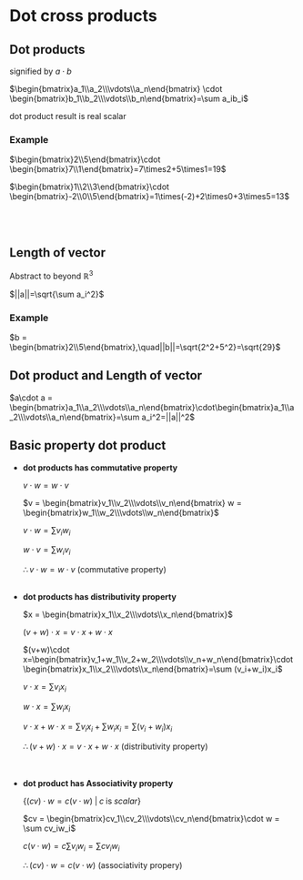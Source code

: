 # Dot cross products

## Dot products
signified by $a \cdot b$  

$\begin{bmatrix}a_1\\a_2\\\vdots\\a_n\end{bmatrix} \cdot \begin{bmatrix}b_1\\b_2\\\vdots\\b_n\end{bmatrix}=\sum a_ib_i$  

dot product result is real scalar

### Example  
$\begin{bmatrix}2\\5\end{bmatrix}\cdot \begin{bmatrix}7\\1\end{bmatrix}=7\times2+5\times1=19$  

$\begin{bmatrix}1\\2\\3\end{bmatrix}\cdot \begin{bmatrix}-2\\0\\5\end{bmatrix}=1\times(-2)+2\times0+3\times5=13$  

<br></br>  

## Length of vector  

Abstract to beyond $\mathbb{R}^3$

$||a||=\sqrt{\sum a_i^2}$

### Example  
$b = \begin{bmatrix}2\\5\end{bmatrix},\quad||b||=\sqrt{2^2+5^2}=\sqrt{29}$  

## Dot product and Length of vector

$a\cdot a = \begin{bmatrix}a_1\\a_2\\\vdots\\a_n\end{bmatrix}\cdot\begin{bmatrix}a_1\\a_2\\\vdots\\a_n\end{bmatrix}=\sum a_i^2=||a||^2$  

## Basic property dot product  
- **dot products has commutative property**  
  
  $v\cdot w = w\cdot v$  

  $v = \begin{bmatrix}v_1\\v_2\\\vdots\\v_n\end{bmatrix} w = \begin{bmatrix}w_1\\w_2\\\vdots\\w_n\end{bmatrix}$  

  $v \cdot w = \sum v_iw_i$  

  $w \cdot v = \sum w_iv_i$  

  $\therefore v \cdot w = w \cdot v$ (commutative property)
<br></br>

- **dot products has distributivity property**  
  
  $x = \begin{bmatrix}x_1\\x_2\\\vdots\\x_n\end{bmatrix}$  

  $(v+w)\cdot x=v\cdot x + w\cdot x$  

  $(v+w)\cdot x=\begin{bmatrix}v_1+w_1\\v_2+w_2\\\vdots\\v_n+w_n\end{bmatrix}\cdot \begin{bmatrix}x_1\\x_2\\\vdots\\x_n\end{bmatrix}=\sum (v_i+w_i)x_i$  

  $v\cdot x = \sum v_ix_i$  

  $w\cdot x = \sum w_ix_i$  
  
  $v\cdot x + w\cdot x = \sum v_ix_i + \sum w_ix_i = \sum(v_i+w_i)x_i$  

  $\therefore (v+w)\cdot x=v\cdot x + w\cdot x$ (distributivity property)  
<br></br>

- **dot product has Associativity property**  
  
  $\{(cv)\cdot w = c(v\cdot w)\;|\; c\;\text{is}\;scalar\}$  

  $cv = \begin{bmatrix}cv_1\\cv_2\\\vdots\\cv_n\end{bmatrix}\cdot w = \sum cv_iw_i$  

  $c(v \cdot w) = c\sum v_iw_i = \sum cv_iw_i$ 

  $\therefore (cv)\cdot w = c(v\cdot w)$ (associativity propery)